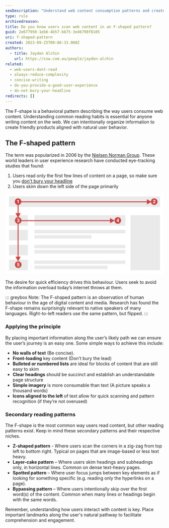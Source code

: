 ```yaml
---
seoDescription: "Understand web content consumption patterns and create user-friendly products that align with natural behavior by leveraging the F-Shape reading pattern."
type: rule
archivedreason: 
title: Do you know users scan web content in an F-shaped pattern?
guid: 2e677950-1eb6-4b57-bb75-3e46798f8105
uri: f-shaped-pattern
created: 2023-09-25T09:06:33.000Z
authors: 
  - title: Jayden Alchin
    url: https://ssw.com.au/people/jayden-alchin
related:
  - web-users-dont-read
  - always-reduce-complexity
  - concise-writing
  - do-you-provide-a-good-user-experience
  - do-not-bury-your-headline
redirects: []
---
```


The F-shape is a behavioral pattern describing the way users consume web content.
Understanding common reading habits is essential for anyone writing content on the web.
We can intentionally organize information to create friendly products aligned with natural user behavior.

<!--endintro-->

## The F-shaped pattern

The term was popularized in 2006 by the [Nielsen Norman Group](https://www.nngroup.com/).
These world leaders in user experience research have conducted eye-tracking studies that found:

1. Users read only the first few lines of content on a page, so make sure you [don't bury your headline](http://www.ssw.com.au/rules/do-not-bury-your-headline)
2. Users skim down the left side of the page primarily

![Figure: The F-shaped pattern reflects our tendency to skim](F-shape-diagram.png)

The desire for quick efficiency drives this behaviour. Users seek to avoid the information overload today’s internet throws at them.

::: greybox
Note: The F-shaped pattern is an observation of human behaviour in the age of digital content and media.
Research has found the F-shape remains surprisingly relevant to native speakers of many languages.
Right-to-left readers use the same pattern, but flipped.
:::

### Applying the principle

By placing important information along the user’s likely path we can ensure the user’s journey is an easy one. Some simple ways to achieve this include:

* **No walls of text** (Be concise).
* **Front-loading** key content (Don’t bury the lead)
* **Bulleted or numbered lists** are ideal for blocks of content that are still easy to skim
* **Clear headings** should be succinct and establish an understandable page structure
* **Simple imagery** is more consumable than text (A picture speaks a thousand words)
* **Icons aligned to the left** of text allow for quick scanning and pattern recognition (if they’re not overused)

### Secondary reading patterns

The F-shape is the most common way users read content, but other reading patterns exist. Keep in mind these secondary patterns and their respective niches.

* **Z-shaped pattern** - Where users scan the corners in a zig-zag from top left to bottom right. Typical on pages that are image-based or less text heavy.
* **Layer-cake pattern** – Where users skim headings and subheadings only, in horizontal lines. Common on dense text-heavy pages.
* **Spotted pattern** – Where user focus jumps between key elements as if looking for something specific (e.g. reading only the hyperlinks on a page).
* **Bypassing pattern** – Where users intentionally skip over the first word(s) of the content. Common when many lines or headings begin with the same words.

Remember, understanding how users interact with content is key. Place important landmarks along the user's natural pathway to facilitate comprehension and engagement.
